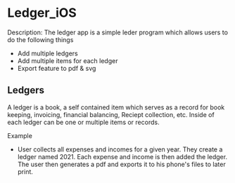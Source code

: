 # Ledger_iOS

Description: The ledger app is a simple leder program which allows users to do the following things
- Add multiple ledgers
- Add multiple items for each ledger
- Export feature to pdf & svg

## Ledgers
A ledger is a book, a self contained item which serves as a record for book keeping, invoicing, financial balancing, Reciept collection, etc. Inside of each ledger can be one or multiple items or records. 

Example
- User collects all expenses and incomes for a given year. They create a ledger named 2021. Each expense and income is then added the ledger. The user then generates a pdf and exports it to his phone's files to later print.

